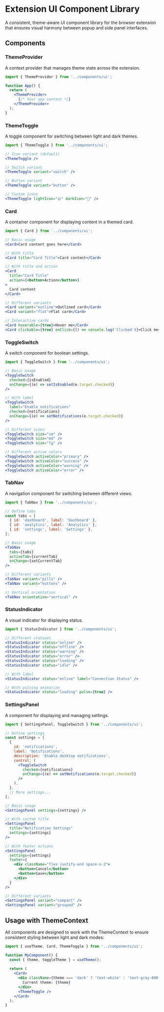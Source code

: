 # Extension UI Component Library

A consistent, theme-aware UI component library for the browser extension that ensures visual harmony between popup and side panel interfaces.

## Components

### ThemeProvider

A context provider that manages theme state across the extension.

```jsx
import { ThemeProvider } from '../components/ui';

function App() {
  return (
    <ThemeProvider>
      {/* Your app content */}
    </ThemeProvider>
  );
}
```

### ThemeToggle

A toggle component for switching between light and dark themes.

```jsx
import { ThemeToggle } from '../components/ui';

// Icon variant (default)
<ThemeToggle />

// Switch variant
<ThemeToggle variant="switch" />

// Button variant
<ThemeToggle variant="button" />

// Custom icons
<ThemeToggle lightIcon="🌞" darkIcon="🌚" />
```

### Card

A container component for displaying content in a themed card.

```jsx
import { Card } from '../components/ui';

// Basic usage
<Card>Card content goes here</Card>

// With title
<Card title="Card Title">Card content</Card>

// With title and action
<Card 
  title="Card Title" 
  action={<button>Action</button>}
>
  Card content
</Card>

// Different variants
<Card variant="outline">Outlined card</Card>
<Card variant="flat">Flat card</Card>

// Interactive cards
<Card hoverable={true}>Hover me</Card>
<Card clickable={true} onClick={() => console.log('Clicked')}>Click me</Card>
```

### ToggleSwitch

A switch component for boolean settings.

```jsx
import { ToggleSwitch } from '../components/ui';

// Basic usage
<ToggleSwitch 
  checked={isEnabled} 
  onChange={(e) => setIsEnabled(e.target.checked)} 
/>

// With label
<ToggleSwitch 
  label="Enable notifications" 
  checked={notifications} 
  onChange={(e) => setNotifications(e.target.checked)} 
/>

// Different sizes
<ToggleSwitch size="sm" />
<ToggleSwitch size="md" />
<ToggleSwitch size="lg" />

// Different active colors
<ToggleSwitch activeColor="primary" />
<ToggleSwitch activeColor="success" />
<ToggleSwitch activeColor="warning" />
<ToggleSwitch activeColor="error" />
```

### TabNav

A navigation component for switching between different views.

```jsx
import { TabNav } from '../components/ui';

// Define tabs
const tabs = [
  { id: 'dashboard', label: 'Dashboard' },
  { id: 'analytics', label: 'Analytics' },
  { id: 'settings', label: 'Settings' },
];

// Basic usage
<TabNav 
  tabs={tabs} 
  activeTab={currentTab} 
  onChange={setCurrentTab} 
/>

// Different variants
<TabNav variant="pills" />
<TabNav variant="buttons" />

// Vertical orientation
<TabNav orientation="vertical" />
```

### StatusIndicator

A visual indicator for displaying status.

```jsx
import { StatusIndicator } from '../components/ui';

// Different statuses
<StatusIndicator status="online" />
<StatusIndicator status="offline" />
<StatusIndicator status="warning" />
<StatusIndicator status="error" />
<StatusIndicator status="loading" />
<StatusIndicator status="idle" />

// With label
<StatusIndicator status="online" label="Connection Status" />

// With pulsing animation
<StatusIndicator status="loading" pulse={true} />
```

### SettingsPanel

A component for displaying and managing settings.

```jsx
import { SettingsPanel, ToggleSwitch } from '../components/ui';

// Define settings
const settings = [
  {
    id: 'notifications',
    label: 'Notifications',
    description: 'Enable desktop notifications',
    control: (
      <ToggleSwitch 
        checked={notifications} 
        onChange={(e) => setNotifications(e.target.checked)} 
      />
    ),
  },
  // More settings...
];

// Basic usage
<SettingsPanel settings={settings} />

// With custom title
<SettingsPanel 
  title="Notification Settings" 
  settings={settings} 
/>

// With footer actions
<SettingsPanel 
  settings={settings}
  footer={
    <div className="flex justify-end space-x-2">
      <button>Cancel</button>
      <button>Save</button>
    </div>
  }
/>

// Different variants
<SettingsPanel variant="compact" />
<SettingsPanel variant="grouped" />
```

## Usage with ThemeContext

All components are designed to work with the ThemeContext to ensure consistent styling between light and dark modes:

```jsx
import { useTheme, Card, ThemeToggle } from '../components/ui';

function MyComponent() {
  const { theme, toggleTheme } = useTheme();
  
  return (
    <Card>
      <div className={theme === 'dark' ? 'text-white' : 'text-gray-800'}>
        Current theme: {theme}
      </div>
      <ThemeToggle />
    </Card>
  );
}
```
